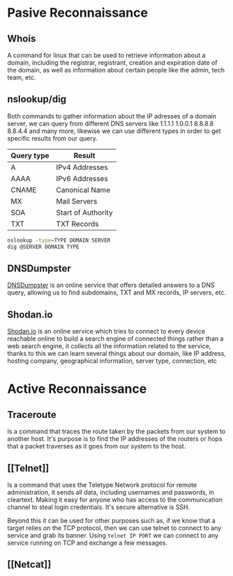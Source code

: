 # Pasive Reconnaissance
## Whois
A command for linux that can be used to retrieve information about a domain, including the registrar, registrant, creation and expiration date of the domain, as well as information about certain people like the admin, tech team, etc.

## nslookup/dig
Both commands to gather information about the IP adresses of a domain server, we can query from different DNS servers like 1.1.1.1 1.0.0.1 8.8.8.8 8.8.4.4 and many more, likewise we can use different types in order to get specific results from our query.

|Query type|Result                                     |
|-------------------|-|
|A|IPv4 Addresses|
|AAAA|IPv6 Addresses|
|CNAME|Canonical Name|
|MX|Mail Servers|
|SOA|Start of Authority|
|TXT|TXT Records|

```bash
nslookup -type=TYPE DOMAIN SERVER
dig @SERVER DOMAIN TYPE
```

## DNSDumpster

[DNSDumpster](https://dnsdumpster.com) is an online service that offers detailed answers to a DNS query, allowing us to find subdomains, TXT and MX records, IP servers, etc.

## Shodan.io
[Shodan.io](https://shodan.io) is an online service which tries to connect to every device reachable online to build a search engine of connected things rather than a web search engine, it collects all the information related to the service, thanks to this we can learn several things about our domain, like IP address, hosting company, geographical information, server type, connection, etc

# Active Reconnaissance
## Traceroute
Is a command that traces the route taken by the packets from our system to another host. It's purpose is to find the IP addresses of the routers or hops that a packet traverses as it goes from our system to the host.

## [[Telnet]]
Is a command that uses the Teletype Network protocol for remote administration, it sends all data, including usernames and passwords, in cleartext. Making it easy for anyone who has access to the communication channel to steal login credentials. It's secure alternative is SSH.

Beyond this it can be used for other purposes such as, if we know that a target relies on the TCP protocol, then we can use telnet to connect to any service and grab its banner. Using `telnet IP PORT` we can connect to any service running on TCP and exchange a few messages.

## [[Netcat]]
